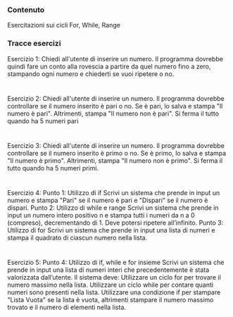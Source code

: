 <h3 align="left"> Contenuto </h3>
<p align="left"> Esercitazioni sui cicli For, While, Range</p>

###

<h3 align="left"> Tracce esercizi </h3>
<p align="left">Esercizio 1: Chiedi all'utente di inserire un numero. Il programma dovrebbe quindi fare un conto alla rovescia a partire da quel numero fino a zero, stampando ogni numero e chiederti se vuoi ripetere o no.

#

Esercizio 2: Chiedi all'utente di inserire un numero. Il programma dovrebbe controllare se il numero inserito è pari o no. Se è pari, lo salva e stampa "Il numero è pari". Altrimenti, stampa "Il numero non è pari". Si ferma il tutto quando ha 5 numeri pari

#

Esercizio 3: Chiedi all'utente di inserire un numero. Il programma dovrebbe controllare se il numero inserito è primo o no. Se è primo, lo salva e stampa "Il numero è primo". Altrimenti, stampa "Il numero non è primo". Si ferma il tutto quando ha 5 numeri primi.

#

Esercizio 4: 
Punto 1: Utilizzo di if
Scrivi un sistema che prende in input un numero e stampa "Pari" se il numero è pari e "Dispari" se il numero è dispari.
Punto 2: Utilizzo di while e range
Scrivi un sistema che prende in input un numero intero positivo n e stampa tutti i numeri da n a 0 (compreso), decrementando di 1. Deve potersi ripetere all’infinito.
Punto 3: Utilizzo di for
Scrivi un sistema che prende in input una lista di numeri e stampa il quadrato di ciascun numero nella lista.

#

Esercizio 5: 
Punto 4: Utilizzo di if, while e for insieme
Scrivi un sistema che prende in input una lista di numeri interi che precedentemente è stata valorizzata dall’utente.
Il sistema deve:
Utilizzare un ciclo for per trovare il numero massimo nella lista.
Utilizzare un ciclo while per contare quanti numeri sono presenti nella lista.
Utilizzare una condizione if per stampare "Lista Vuota" se la lista è vuota, altrimenti stampare il numero massimo trovato e il numero di elementi nella lista.
</p>
